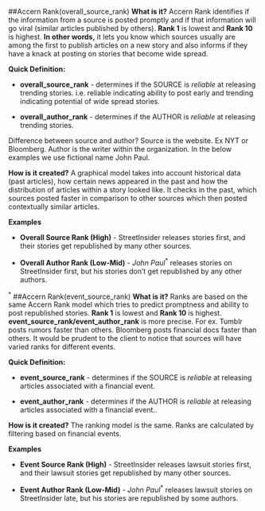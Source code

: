 ##Accern Rank(overall_source_rank)
**What is it?** Accern Rank identifies if the information from a source is posted promptly and if that information will go viral (similar articles published by others).
**Rank 1** is lowest and **Rank 10** is highest.
**In other words,** it lets you know which sources usually are among the first to publish articles on a new story and also informs if they have a knack at posting on stories that become wide spread.

**Quick Definition:**

* **overall_source_rank** - determines if the SOURCE is *reliable* at releasing trending stories. i.e. reliable indicating ability to post early and trending indicating potential of wide spread stories.

* **overall_author_rank** - determines if the AUTHOR is *reliable* at releasing trending stories. 

<aside class="notice">
Difference between source and author? Source is the website. Ex NYT or Bloomberg. Author is the writer within the organization.
In the below examples we use fictional name John Paul.
</aside>

**How is it created?** A graphical model takes into account historical data (past articles), how certain news appeared in the past and how the distribution of articles within a story looked like.
It checks in the past, which sources posted faster in comparison to other sources which then posted contextually similar articles.

**Examples**

- **Overall Source Rank (High)** - StreetInsider releases stories first, and their stories get republished by many other sources.

- **Overall Author Rank (Low-Mid)** - *John Paul*<sup>*</sup> releases stories on StreetInsider first, but his stories don’t get republished by any other authors.

<sup>*</sup>
##Accern Rank(event_source_rank)
**What is it?** Ranks are based on the same Accern Rank model which tries to predict promptness and ability to post republished stories.
**Rank 1** is lowest and **Rank 10** is highest.
**event_source_rank/event_author_rank** is more precise. 
For ex. Tumblr posts rumors faster than others. Bloomberg posts financial docs faster than others.
It would be prudent to the client to notice that sources will have varied ranks for different events.

**Quick Definition:**

* **event_source_rank** - determines if the SOURCE is *reliable* at releasing articles associated with a financial event. 

* **event_author_rank** - determines if the AUTHOR is *reliable* at releasing articles associated with a financial event.. 

**How is it created?** The ranking model is the same. Ranks are calculated by filtering based on financial events.

**Examples**
 
- **Event Source Rank (High)** - StreetInsider releases lawsuit stories first, and their lawsuit stories get republished by many other sources.

- **Event Author Rank (Low-Mid)** - *John Paul*<sup>*</sup> releases lawsuit stories on StreetInsider late, but his stories are republished by some authors.
